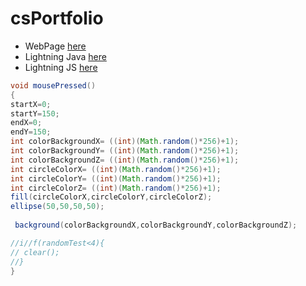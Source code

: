 # csPortfolio
* WebPage [here](https://taburaa.github.io/YummuInMyTummu/1test/tummu.html)
* Lightning Java [here](https://taburaa.github.io/lightning2/)
* Lightning JS [here]()

```Java
void mousePressed()
{
startX=0;
startY=150;
endX=0;
endY=150;
int colorBackgroundX= ((int)(Math.random()*256)+1);
int colorBackgroundY= ((int)(Math.random()*256)+1);
int colorBackgroundZ= ((int)(Math.random()*256)+1);
int circleColorX= ((int)(Math.random()*256)+1);
int circleColorY= ((int)(Math.random()*256)+1);
int circleColorZ= ((int)(Math.random()*256)+1);
fill(circleColorX,circleColorY,circleColorZ);
ellipse(50,50,50,50);
 
 background(colorBackgroundX,colorBackgroundY,colorBackgroundZ); 

//i//f(randomTest<4){
// clear(); 
//}
}
```

